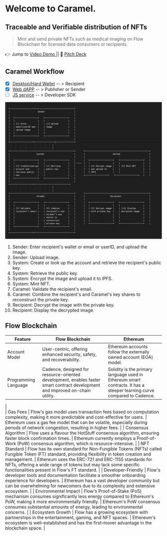 # Welcome to Caramel. 
## Traceable and Verifiable distribution of NFTs

> Mint and send private  NFTs such as medical imaging on Flow Blockchain for licensed data consumers or recipients.


👉 Jump to [Video Demo ]() || 
📃 [Pitch Deck]()


## Caramel Workflow

- [x] [Desktop/Hard Wallet]() -- > Recipient
- [x] [Web dAPP]() -- > Publisher or Sender
- [ ]  [JS service]() -- > Developer SDK

![flow](caramel_web/public/flow.png)

1. Sender: Enter recipient's wallet or email  or userID, and upload the image.
2. Sender: Upload image.
3. System: Create or look up the account and retrieve the recipient's public key.
4. System: Retrieve the public key.
5. System: Encrypt the image and upload it to IPFS.
6. System: Mint NFT.
7. Caramel: Validate the recipient's email.
8. Caramel: Combine the recipient's and Caramel's key shares to reconstruct the private key.
9. Recipient: Decrypt the image with the private key.
10. Recipient: Display the decrypted image.


## Flow Blockchain            

| Feature                            | Flow Blockchain                                | Ethereum                                |
|------------------------------------|-----------------------------------------------|----------------------------------------|
| Account Model                      | User-centric, offering enhanced security, safety, and recoverability.           | Ethereum accounts follow the externally owned account (EOA) model.                                                                                       |
| Programming Language           | Cadence, designed for resource-oriented development, enables faster smart contract development and improved on-chain utility.            | Solidity is the primary language used in Ethereum smart contracts. It has a steeper learning curve compared to Cadence.                                                                                              
|                                                                                                    
| Gas Fees                              | Flow's gas model uses transaction fees based on computation complexity, making it more predictable and cost-effective for users.  | Ethereum uses a gas fee model that can be volatile, especially during periods of network congestion, resulting in higher fees.                                                                   |
| Consensus Algorithm         | Flow uses a flavour the HotStuff consensus algorithm, ensuring faster block confirmation times.        | Ethereum currently employs a Proof-of-Work (PoW) consensus algorithm, which is resource-intensive.                                             |
| NFT Standard                      | Flow has its own standard for Non-Fungible Tokens (NFTs) called Fungible Token (FT) standard, providing flexibility in token creation and management.   | Ethereum uses the ERC-721 and ERC-1155 standards for NFTs, offering a wide range of tokens but may lack some specific functionalities present in Flow's FT standard. |
| Developer-Friendly               | Flow's developer tools and documentation facilitate a smoother onboarding experience for developers.            | Ethereum has a vast developer community but can be overwhelming for newcomers due to its complexity and extensive ecosystem.                                                             |
| Environmental Impact         | Flow's Proof-of-Stake (PoS) mechanism consumes significantly less energy compared to Ethereum's PoW, making it more environmentally friendly. | Ethereum's PoW consensus consumes substantial amounts of energy, leading to environmental concerns.                                                                                                       |
| Ecosystem Growth               | Flow has a growing ecosystem with partnerships in the entertainment, gaming, and NFT spaces.           | Ethereum's ecosystem is well-established and has the first-mover advantage in the blockchain space.                                                                                                               |




